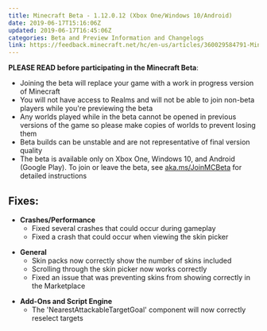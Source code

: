 ```yaml
---
title: Minecraft Beta - 1.12.0.12 (Xbox One/Windows 10/Android)
date: 2019-06-17T15:16:06Z
updated: 2019-06-17T16:45:06Z
categories: Beta and Preview Information and Changelogs
link: https://feedback.minecraft.net/hc/en-us/articles/360029584791-Minecraft-Beta-1-12-0-12-Xbox-One-Windows-10-Android-
---
```


**PLEASE READ before participating in the Minecraft Beta**:

- Joining the beta will replace your game with a work in progress version of Minecraft
- You will not have access to Realms and will not be able to join non-beta players while you're previewing the beta
- Any worlds played while in the beta cannot be opened in previous versions of the game so please make copies of worlds to prevent losing them
- Beta builds can be unstable and are not representative of final version quality
- The beta is available only on Xbox One, Windows 10, and Android (Google Play). To join or leave the beta, see [aka.ms/JoinMCBeta](https://aka.ms/JoinMCBeta) for detailed instructions 

## **Fixes:**

- **Crashes/Performance**
  - Fixed several crashes that could occur during gameplay
  - Fixed a crash that could occur when viewing the skin picker 

<!-- -->

- **General**
  - Skin packs now correctly show the number of skins included
  - Scrolling through the skin picker now works correctly
  - Fixed an issue that was preventing skins from showing correctly in the Marketplace 

<!-- -->

- **Add-Ons and Script Engine**
  - The 'NearestAttackableTargetGoal' component will now correctly reselect targets
